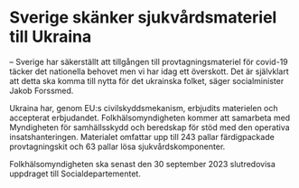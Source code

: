 # Sverige skänker sjukvårdsmateriel till Ukraina

– Sverige har säkerställt att tillgången till provtagningsmateriel för covid\-19 täcker det nationella behovet men vi har idag ett överskott. Det är självklart att detta ska komma till nytta för det ukrainska folket, säger socialminister Jakob Forssmed.

Ukraina har, genom EU:s civilskyddsmekanism, erbjudits materielen och accepterat erbjudandet. Folkhälsomyndigheten kommer att samarbeta med Myndigheten för samhällsskydd och beredskap för stöd med den operativa insatshanteringen. Materialet omfattar upp till 243 pallar färdigpackade provtagningskit och 63 pallar lösa sjukvårdskomponenter.

Folkhälsomyndigheten ska senast den 30 september 2023 slutredovisa uppdraget till Socialdepartementet.
